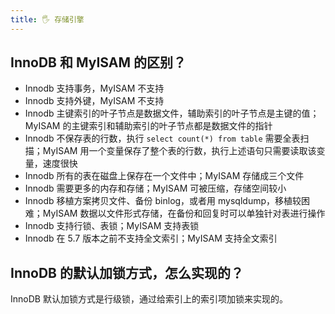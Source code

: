 ```yaml
---
title: 🖐️ 存储引擎
---
```


## InnoDB 和 MyISAM 的区别？

- Innodb 支持事务，MyISAM 不支持
- Innodb 支持外键，MyISAM 不支持
- Innodb 主键索引的叶子节点是数据文件，辅助索引的叶子节点是主键的值；MyISAM 的主键索引和辅助索引的叶子节点都是数据文件的指针
- Innodb 不保存表的行数，执行 `select count(*) from table` 需要全表扫描；MyISAM 用一个变量保存了整个表的行数，执行上述语句只需要读取该变量，速度很快
- Innodb 所有的表在磁盘上保存在一个文件中；MyISAM 存储成三个文件
- Innodb 需要更多的内存和存储；MyISAM 可被压缩，存储空间较小
- Innodb 移植方案拷贝文件、备份 binlog，或者用 mysqldump，移植较困难；MyISAM 数据以文件形式存储，在备份和回复时可以单独针对表进行操作
- Innodb 支持行锁、表锁；MyISAM 支持表锁
- Innodb 在 5.7 版本之前不支持全文索引；MyISAM 支持全文索引

## InnoDB 的默认加锁方式，怎么实现的？

InnoDB 默认加锁方式是行级锁，通过给索引上的索引项加锁来实现的。
